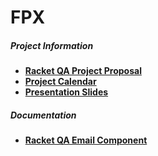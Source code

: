 # FPX

##### Project Information
* <a href="https://github.com/Dossar/FP4-proposal" target="_blank">**Racket QA Project Proposal**</a>
* <a href="https://docs.google.com/spreadsheets/d/1FT8ZNomihkExBPH3syUVGtOUYCphharifb_k9nDoNv0/edit#gid=0" target="_blank">**Project Calendar**</a>
* <a href="https://docs.google.com/presentation/d/1Ff5LjW92cEDqhPJGla6IjBosKEh1DuKNqqaBsNtIqRg/edit#slide=id.p" target="_blank">**Presentation Slides**</a>


##### Documentation
* [**Racket QA Email Component**][QA-Email Documentation]



<!-- Links -->
[QA-Email Documentation]: https://github.com/YongCho/FPX/blob/master/QA-Email/Documentation/Racket%20QA%20Email%20Functionality.md
[Project Proposal]: https://github.com/Dossar/FP4-proposal